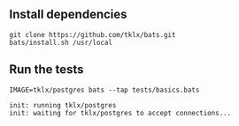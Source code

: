 ## Install dependencies

```console
git clone https://github.com/tklx/bats.git
bats/install.sh /usr/local
```

## Run the tests

```console
IMAGE=tklx/postgres bats --tap tests/basics.bats

init: running tklx/postgres
init: waiting for tklx/postgres to accept connections...

